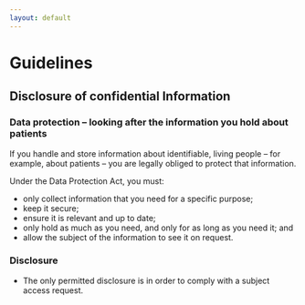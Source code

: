 ```yaml
---
layout: default
---
```

# Guidelines

## Disclosure of confidential Information

### Data protection – looking after the information you hold about patients

If you handle and store information about identifiable, living people – for example,
about patients – you are legally obliged to protect that information.

Under the Data Protection Act, you must:

* only collect information that you need for a specific purpose;
* keep it secure;
* ensure it is relevant and up to date;
* only hold as much as you need, and only for as long as you need it; and
* allow the subject of the information to see it on request.

### Disclosure

* The only permitted disclosure is in order to comply with a subject access request.
